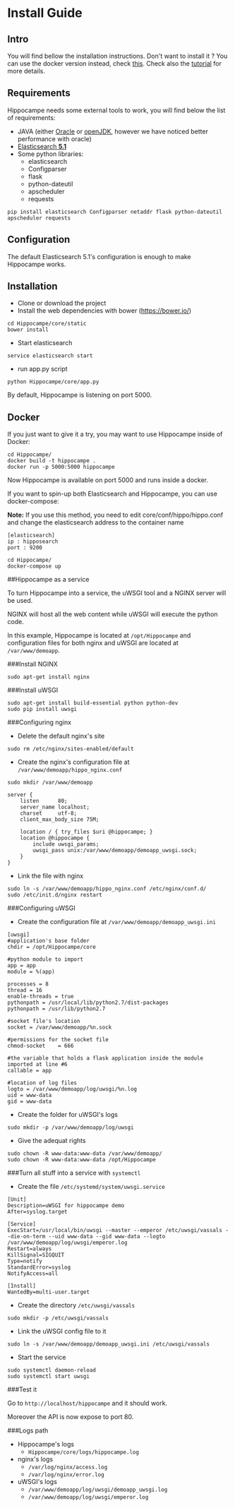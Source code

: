# Install Guide

## Intro
You will find bellow the installation instructions.
Don't want to install it ? You can use the docker version instead, check [this](#docker).
Check also the [tutorial](tutorial.md) for more details.

## Requirements

Hippocampe needs some external tools to work, you will find below the list of requirements:

+ JAVA (either [Oracle](http://www.webupd8.org/2014/03/oracle-java-8-stable-released-install.html) or [openJDK](http://openjdk.java.net/install/index.html), however we have noticed better performance with oracle)
+ [Elasticsearch **5.1**](https://www.elastic.co/guide/en/elasticsearch/reference/current/deb.html)
 + Some python libraries:
    + elasticsearch
    + Configparser
    + flask
    + python-dateutil
    + apscheduler
    + requests

```
pip install elasticsearch Configparser netaddr flask python-dateutil apscheduler requests
```

## Configuration

The default Elasticsearch 5.1's configuration is enough to make Hippocampe works.

## Installation
* Clone or download the project
* Install the web dependencies with bower (https://bower.io/)
```
cd Hippocampe/core/static
bower install
```
* Start elasticsearch
```
service elasticsearch start
```
* run app.py script   
```
python Hippocampe/core/app.py
```
By default, Hippocampe is listening on port 5000.

## Docker
If you just want to give it a try, you may want to use Hippocampe inside of Docker:

```
cd Hippocampe/
docker build -t hippocampe .
docker run -p 5000:5000 hippocampe
```

Now Hippocampe is available on port 5000 and runs inside a docker.

If you want to spin-up both Elasticsearch and Hippocampe, you can use docker-compose:

**Note:** If you use this method, you need to edit core/conf/hippo/hippo.conf and change the elasticsearch address to the container name
```
[elasticsearch]
ip : hipposearch
port : 9200
```
```
cd Hippocampe/
docker-compose up
```


##Hippocampe as a service

To turn Hippocampe into a service, the uWSGI tool and a NGINX server will be used.

NGINX will host all the web content while uWSGI will execute the python code.

In this example, Hippocampe is located at ```/opt/Hippocampe``` and configuration files for both nginx and uWSGI are located at ```/var/www/demoapp```.

###Install NGINX

```
sudo apt-get install nginx
```

###Install uWSGI

```
sudo apt-get install build-essential python python-dev
sudo pip install uwsgi
```

###Configuring nginx

* Delete the default nginx's site

```
sudo rm /etc/nginx/sites-enabled/default
```

* Create the nginx's configuration file at ```/var/www/demoapp/hippo_nginx.conf```

```
sudo mkdir /var/www/demoapp
```

```
server {
    listen      80;
    server_name localhost;
    charset     utf-8;
    client_max_body_size 75M;

    location / { try_files $uri @hippocampe; }
    location @hippocampe {
        include uwsgi_params;
        uwsgi_pass unix:/var/www/demoapp/demoapp_uwsgi.sock;
    }
}
```

* Link the file with nginx

```
sudo ln -s /var/www/demoapp/hippo_nginx.conf /etc/nginx/conf.d/
sudo /etc/init.d/nginx restart
```

###Configuring uWSGI

* Create the configuration file at ```/var/www/demoapp/demoapp_uwsgi.ini```

```
[uwsgi]
#application's base folder
chdir = /opt/Hippocampe/core

#python module to import
app = app
module = %(app)

processes = 8
thread = 16
enable-threads = true
pythonpath = /usr/local/lib/python2.7/dist-packages
pythonpath = /usr/lib/python2.7

#socket file's location
socket = /var/www/demoapp/%n.sock

#permissions for the socket file
chmod-socket    = 666

#the variable that holds a flask application inside the module imported at line #6
callable = app

#location of log files
logto = /var/www/demoapp/log/uwsgi/%n.log
uid = www-data
gid = www-data
```

* Create the folder for uWSGI's logs

```
sudo mkdir -p /var/www/demoapp/log/uwsgi
```

* Give the adequat rights

```
sudo chown -R www-data:www-data /var/www/demoapp/
sudo chown -R www-data:www-data /opt/Hippocampe
```

###Turn all stuff into a service with ```systemctl```

* Create the file ```/etc/systemd/system/uwsgi.service```

```
[Unit]
Description=uWSGI for hippocampe demo
After=syslog.target

[Service]
ExecStart=/usr/local/bin/uwsgi --master --emperor /etc/uwsgi/vassals --die-on-term --uid www-data --gid www-data --logto /var/www/demoapp/log/uwsgi/emperor.log
Restart=always
KillSignal=SIGQUIT
Type=notify
StandardError=syslog
NotifyAccess=all

[Install]
WantedBy=multi-user.target
```

* Create the directory ```/etc/uwsgi/vassals```

```
sudo mkdir -p /etc/uwsgi/vassals
```

* Link the uWSGI config file to it

```
sudo ln -s /var/www/demoapp/demoapp_uwsgi.ini /etc/uwsgi/vassals
```

* Start the service

```
sudo systemctl daemon-reload
sudo systemctl start uwsgi
```

###Test it

Go to ```http://localhost/hippocampe``` and it should work.

Moreover the API is now expose to port 80.

###Logs path

* Hippocampe's logs
   * ```Hippocampe/core/logs/hippocampe.log```
* nginx's logs
   * ```/var/log/nginx/access.log```
   * ```/var/log/nginx/error.log```
* uWSGI's logs
   * ```/var/www/demoapp/log/uwsgi/demoapp_uwsgi.log```
   * ```/var/www/demoapp/log/uwsgi/emperor.log```
